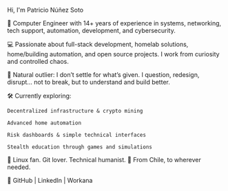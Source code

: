 Hi, I'm Patricio Núñez Soto

🚀 Computer Engineer with 14+ years of experience in systems, networking, tech support, automation, development, and cybersecurity.

💻 Passionate about full-stack development, homelab solutions, home/building automation, and open source projects. I work from curiosity and controlled chaos.

🧠 Natural outlier: I don’t settle for what’s given. I question, redesign, disrupt… not to break, but to understand and build better.

🛠️ Currently exploring:

    Decentralized infrastructure & crypto mining

    Advanced home automation

    Risk dashboards & simple technical interfaces

    Stealth education through games and simulations

🐧 Linux fan. Git lover. Technical humanist.
📍 From Chile, to wherever needed.

🔗 GitHub | LinkedIn | Workana
